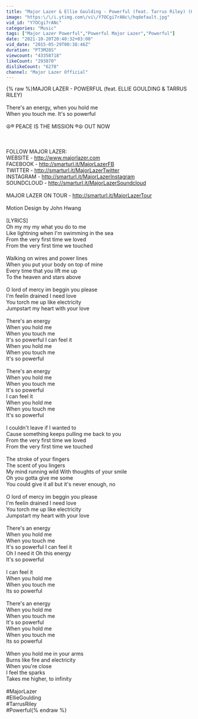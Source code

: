 ```yaml
---
title: "Major Lazer & Ellie Goulding - Powerful (feat. Tarrus Riley) (Official Lyric Video)"
image: "https:\/\/i.ytimg.com\/vi\/Y7OCgi7rANc\/hqdefault.jpg"
vid_id: "Y7OCgi7rANc"
categories: "Music"
tags: ["Major Lazer Powerful","Powerful Major Lazer","Powerful"]
date: "2021-10-20T20:40:32+03:00"
vid_date: "2015-05-29T00:38:46Z"
duration: "PT3M28S"
viewcount: "43358718"
likeCount: "293870"
dislikeCount: "6278"
channel: "Major Lazer Official"
---
```

{% raw %}MAJOR LAZER - POWERFUL (feat. ELLIE GOULDING &amp; TARRUS RILEY)<br /><br />There's an energy, when you hold me <br />When you touch me. It's so powerful<br /><br />☮® PEACE IS THE MISSION ®☮  OUT NOW<br /><br /><br /><br />FOLLOW MAJOR LAZER:<br />WEBSITE - <a rel="nofollow" target="blank" href="http://www.majorlazer.com">http://www.majorlazer.com</a><br />FACEBOOK - <a rel="nofollow" target="blank" href="http://smarturl.it/MajorLazerFB">http://smarturl.it/MajorLazerFB</a><br />TWITTER - <a rel="nofollow" target="blank" href="http://smarturl.it/MajorLazerTwitter">http://smarturl.it/MajorLazerTwitter</a><br />INSTAGRAM - <a rel="nofollow" target="blank" href="http://smarturl.it/MajorLazerInstagram">http://smarturl.it/MajorLazerInstagram</a><br />SOUNDCLOUD - <a rel="nofollow" target="blank" href="http://smarturl.it/MajorLazerSoundcloud">http://smarturl.it/MajorLazerSoundcloud</a><br /><br />MAJOR LAZER ON TOUR - <a rel="nofollow" target="blank" href="http://smarturl.it/MajorLazerTour">http://smarturl.it/MajorLazerTour</a> <br /><br />Motion Design by John Hwang<br /><br />[LYRICS]<br />Oh my my my what you do to me <br />Like lightning when I'm swimming in the sea <br />From the very first time we loved <br />From the very first time we touched<br /><br />Walking on wires and power lines <br />When you put your body on top of mine <br />Every time that you lift me up <br />To the heaven and stars above<br /><br />O lord of mercy im beggin you please <br />I'm feelin drained I need love <br />You torch me up like electricity <br />Jumpstart my heart with your love<br /><br />There's an energy <br />When you hold me <br />When you touch me <br />It's so powerful I can feel it <br />When you hold me <br />When you touch me <br />It's so powerful<br /><br />There's an energy <br />When you hold me <br />When you touch me <br />It's so powerful <br />I can feel it <br />When you hold me <br />When you touch me <br />It's so powerful<br /><br />I couldn't leave if I wanted to <br />Cause something keeps pulling me back to you <br />From the very first time we loved <br />From the very first time we touched<br /><br />The stroke of your fingers <br />The scent of you lingers <br />My mind running wild With thoughts of your smile <br />Oh you gotta give me some <br />You could give it all but it's never enough, no<br /><br />O lord of mercy im beggin you please <br />I'm feelin drained I need love <br />You torch me up like electricity <br />Jumpstart my heart with your love<br /><br />There's an energy <br />When you hold me <br />When you touch me <br />It's so powerful I can feel it <br />Oh I need it Oh this energy <br />It's so powerful<br /><br />I can feel it <br />When you hold me <br />When you touch me<br />Its so powerful<br /><br />There's an energy<br />When you hold me <br />When you touch me <br />It's so powerful <br />When you hold me <br />When you touch me <br />Its so powerful<br /><br />When you hold me in your arms <br />Burns like fire and electricity <br />When you're close <br />I feel the sparks <br />Takes me higher, to infinity<br /><br />#MajorLazer<br />#EllieGoulding<br />#TarrusRiley<br />#Powerful{% endraw %}
